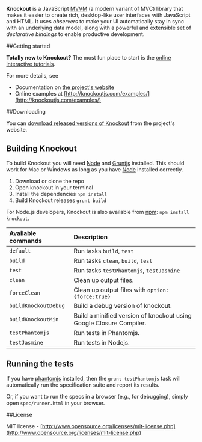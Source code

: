 **Knockout** is a JavaScript [MVVM](http://en.wikipedia.org/wiki/Model_View_ViewModel) (a modern variant of MVC) library that makes it easier to create rich, desktop-like user interfaces with JavaScript and HTML. It uses *observers* to make your UI automatically stay in sync with an underlying data model, along with a powerful and extensible set of *declarative bindings* to enable productive development.

##Getting started

**Totally new to Knockout?** The most fun place to start is the [online interactive tutorials](http://learn.knockoutjs.com/).

For more details, see

 * Documentation on [the project's website](http://knockoutjs.com/documentation/introduction.html)
 * Online examples at [http://knockoutjs.com/examples/](http://knockoutjs.com/examples/)

##Downloading

You can [download released versions of Knockout](http://knockoutjs.com/downloads/) from the project's website.

## Building Knockout

To build Knockout you will need [Node](http://nodejs.org/) and [Gruntjs](http://gruntjs.com/) installed. This should work for Mac or Windows as long as you have [Node](http://nodejs.org/) installed correctly.

1. Download or clone the repo
2. Open knockout in your terminal
2. Install the dependencies `npm install`
3. Build Knockout releases `grunt build`

For Node.js developers, Knockout is also available from [npm](https://npmjs.org/): `npm install knockout`.

|  Available commands  |                             Description                             |
| :------------------- | :------------------------------------------------------------------ |
| `default`            | Run tasks `build`, `test`                                           |
| `build`              | Run tasks `clean`, `build`, `test`                                  |
| `test`               | Run tasks `testPhantomjs`, `testJasmine`                            |
| `clean`              | Clean up output files.                                              |
| `forceClean`         | Clean up output files with `option: {force:true}`                   |
| `buildKnockoutDebug` | Build a debug version of knockout.                                  |
| `buildKnockoutMin`   | Build a minified version of knockout using Google Closure Compiler. |
| `testPhantomjs`      | Run tests in Phantomjs.                                             |
| `testJasmine`        | Run tests in Nodejs.                                                |


## Running the tests

If you have [phantomjs](http://phantomjs.org/download.html) installed, then the `grunt testPhantomjs` task will automatically run the specification suite and report its results.

Or, if you want to run the specs in a browser (e.g., for debugging), simply open `spec/runner.html` in your browser.

##License

MIT license - [http://www.opensource.org/licenses/mit-license.php](http://www.opensource.org/licenses/mit-license.php)

